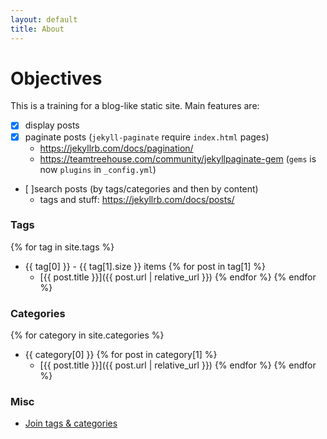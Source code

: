 ```yaml
---
layout: default
title: About
---
```


# Objectives

This is a training for a blog-like static site. Main features are:

- [x] display posts
- [x] paginate posts (`jekyll-paginate` require `index.html` pages)
  - https://jekyllrb.com/docs/pagination/
  - https://teamtreehouse.com/community/jekyllpaginate-gem (`gems` is now
    `plugins` in `_config.yml`)
- [ ]search posts (by tags/categories and then by content)
  - tags and stuff: https://jekyllrb.com/docs/posts/

### Tags

{% for tag in site.tags %}

- {{ tag[0] }} - {{ tag[1].size }} items
    {% for post in tag[1] %}
    - [{{ post.title }}]({{ post.url | relative_url }})
    {% endfor %}
  {% endfor %}

### Categories

{% for category in site.categories %}

- {{ category[0] }}
    {% for post in category[1] %}
    - [{{ post.title }}]({{ post.url | relative_url }})
    {% endfor %}
  {% endfor %}

### Misc
- [Join tags & categories](https://stackoverflow.com/questions/34242743/distinct-list-of-tags-in-jekyll)